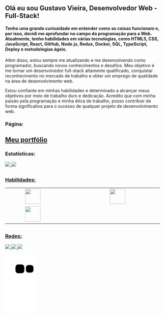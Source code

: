 <img
  height="auto" width="auto"
  src="https://media.licdn.com/dms/image/D4D16AQG9FCZeRxkZfw/profile-displaybackgroundimage-shrink_350_1400/0/1671031063512?e=1684972800&v=beta&t=dczfvGDlH6c3s3PpUWajb3BCswsrqIwGRcU8FJ4Riy0"
  data-canonical-src="[https://www.vectorlogo.zone/logos/eslint/eslint-icon.svg](https://media.licdn.com/dms/image/D4D16AQG9FCZeRxkZfw/profile-displaybackgroundimage-shrink_350_1400/0/1671031063512?e=1684972800&v=beta&t=dczfvGDlH6c3s3PpUWajb3BCswsrqIwGRcU8FJ4Riy0)"
  alt=""
/>
## Olá eu sou Gustavo Vieira, Desenvolvedor Web - Full-Stack!
#### Tenho uma grande curiosidade em entender como as coisas funcionam e, por isso, decidi me aprofundar no campo da programação para a Web. Atualmente, tenho habilidades em várias tecnologias, como HTML5, CSS, JavaScript, React, GitHub, Node.js, Redux, Docker, SQL, TypeScript, Deploy e metodologias ágeis.

Além disso, estou sempre me atualizando e me desenvolvendo como programador, buscando novos conhecimentos e desafios. Meu objetivo é me tornar um desenvolvedor full-stack altamente qualificado, conquistar reconhecimento no mercado de trabalho e obter um emprego de qualidade na área de desenvolvimento web.

Estou confiante em minhas habilidades e determinado a alcançar meus objetivos por meio de trabalho duro e dedicação. Acredito que com minha paixão pela programação e minha ética de trabalho, posso contribuir de forma significativa para o sucesso de qualquer projeto de desenvolvimento web.
### Página:
## <a href="https://gusvioli.github.io/">Meu portfólio</a>
### Estatísticas:
 <div style="flex-direction: row; color: rgb(255, 196, 0);">
  <a href="https://github.com/Gusvioli">
  <img height="160em" src="https://github-readme-stats.vercel.app/api?username=Gusvioli&show_icons=true&theme=dark&include_all_commits=true&count_private=true&border_radius=30&locale=pt-br&cache_seconds=7200&card_width=500&line_height=30"/>
  <img height="160em" src="https://github-readme-stats.vercel.app/api/top-langs/?username=Gusvioli&layout=compact&langs_count=7&theme=dark&include_all_commits=true&count_private=true&border_radius=20&locale=pt-br&cache_seconds=7200&card_width=350"/>
</div>

##
### Habilidades:
<table width="720px">
      <tbody>
      <tr valign="top">
          <td width="110px" align="center">
            <img
              height="auto" width="auto" src="https://www.vectorlogo.zone/logos/eslint/eslint-ar21.svg"
              data-canonical-src="https://www.vectorlogo.zone/logos/eslint/eslint-icon.svg"
              alt=""
            />
          </td>
          <td width="110px" align="center">
          <img
            height="50" width="50"
            src="https://camo.githubusercontent.com/7b7f04b16cc2d2d4a32985710e4d640985337a32bbb1e60cdacede2c8a4ae57b/68747470733a2f2f63646e2e776f726c64766563746f726c6f676f2e636f6d2f6c6f676f732f72656475782e737667"
            data-canonical-src="https://www.vectorlogo.zone/logos/eslint/eslint-icon.svg"
            alt=""
          />
        </td>
        <td width="110px" align="center">
          <img
            height="auto" width="auto"
            src="https://www.vectorlogo.zone/logos/jestjsio/jestjsio-ar21.svg"
            data-canonical-src="https://www.vectorlogo.zone/logos/eslint/eslint-icon.svg"
            alt=""
          />
        </td>
        <td width="110px" align="center">
          <img
            height="auto" width="auto"
            src="https://www.vectorlogo.zone/logos/javascript/javascript-ar21.svg"
            data-canonical-src="https://www.vectorlogo.zone/logos/eslint/eslint-icon.svg"
            alt=""
          />
        </td>
        <td width="110px" align="center">
          <img
            height="auto" width="auto"
            src="https://www.vectorlogo.zone/logos/github/github-ar21.svg"
            data-canonical-src="https://www.vectorlogo.zone/logos/eslint/eslint-icon.svg"
            alt=""
          />
        </td>
        <td width="110px" align="center">
          <img
            height="auto" width="auto"
            src="https://www.vectorlogo.zone/logos/git-scm/git-scm-ar21.svg"
            data-canonical-src="https://www.vectorlogo.zone/logos/eslint/eslint-icon.svg"
            alt=""
          />
        </td>
        <td width="110px" align="center">
          <img
            height="50" width="50"
            src="https://camo.githubusercontent.com/aa85cea585880ae694b4fe8dde116d092b8907d6351c71fcd76f00f7586fad72/68747470733a2f2f74657374696e672d6c6962726172792e636f6d2f696d672f6f63746f7075732d313238783132382e706e67"
            data-canonical-src="https://www.vectorlogo.zone/logos/eslint/eslint-icon.svg"
            alt=""
          />
        </td>
        <td width="110px" align="center">
          <img
            height="auto" width="auto"
            src="https://www.vectorlogo.zone/logos/reactjs/reactjs-ar21.svg"
            data-canonical-src="https://www.vectorlogo.zone/logos/eslint/eslint-icon.svg"
            alt=""
          />
        </td>
        <td width="110px" align="center">
          <img
            height="auto" width="auto"
            src="https://www.vectorlogo.zone/logos/w3_css/w3_css-ar21.svg"
            data-canonical-src="https://www.vectorlogo.zone/logos/eslint/eslint-icon.svg"
            alt=""
          />
        </td>
        </tr>
      <tr valign="top">
        <td width="110px" align="center">
          <img
            height="auto" width="auto"
            src="https://www.vectorlogo.zone/logos/w3_html5/w3_html5-ar21.svg"
            data-canonical-src="https://www.vectorlogo.zone/logos/eslint/eslint-icon.svg"
            alt=""
          />
        </td>
        <td width="110px" align="center">
          <img
            height="50" width="50"
            src="https://www.vectorlogo.zone/logos/docker/docker-official.svg"
            data-canonical-src="https://www.vectorlogo.zone/logos/eslint/eslint-icon.svg"
            alt=""
          />
        </td>
        <td width="110px" align="center">
          <img
            height="auto" width="auto"
            src="https://www.vectorlogo.zone/logos/mysql/mysql-official.svg"
            data-canonical-src="https://www.vectorlogo.zone/logos/eslint/eslint-icon.svg"
            alt=""
          />
        </td>
        <td width="110px" align="center">
          <img
            height="auto" width="auto"
            src="https://www.vectorlogo.zone/logos/mongodb/mongodb-ar21.svg"
            data-canonical-src="https://www.vectorlogo.zone/logos/eslint/eslint-icon.svg"
            alt=""
          />
        </td>
        <td width="110px" align="center">
          <img
            height="auto" width="auto"
            src="https://www.vectorlogo.zone/logos/sequelizejs/sequelizejs-ar21.svg"
            data-canonical-src="https://www.vectorlogo.zone/logos/eslint/eslint-icon.svg"
            alt=""
          />
        </td>
        <td width="110px" align="center">
          <img
            height="auto" width="auto"
            src="https://www.vectorlogo.zone/logos/nodejs/nodejs-ar21.svg"
            data-canonical-src="https://www.vectorlogo.zone/logos/eslint/eslint-icon.svg"
            alt=""
          />
        </td>
        <td width="110px" align="center">
          <img
            height="auto" width="auto"
            src="https://www.vectorlogo.zone/logos/typescriptlang/typescriptlang-ar21.svg"
            data-canonical-src="https://www.vectorlogo.zone/logos/eslint/eslint-icon.svg"
            alt=""
          />
        </td>
        <td width="110px" align="center">
          <img
            height="auto" width="auto"
            src="https://www.vectorlogo.zone/logos/python/python-ar21.svg"
            data-canonical-src="https://www.vectorlogo.zone/logos/eslint/eslint-icon.svg"
            alt=""
          />
        </td>
      </tr>
    </tbody>
</table>

  ##
  ### Redes:
 
<div> 
  <a href="https://www.instagram.com/kalyel2017/" target="_blank">
    <img src="https://img.shields.io/badge/-Instagram-%23E4405F?style=for-the-badge&logo=instagram&logoColor=white" target="_blank">
  </a>
 	<a href = "mailto:gustavovieiradeoliveira@gmail.com">
      <img src="https://img.shields.io/badge/-Gmail-%23333?style=for-the-badge&logo=gmail&logoColor=white" target="_blank">
  </a>
  <a href="https://www.linkedin.com/in/gustavo-vieira-7a52b96a/" target="_blank">
    <img src="https://img.shields.io/badge/-LinkedIn-%230077B5?style=for-the-badge&logo=linkedin&logoColor=white" target="_blank">
  </a> 
  
 ![Snake animation](https://github.com/Gusvioli/Gusvioli/blob/output/github-contribution-grid-snake.svg)
</div>
 
